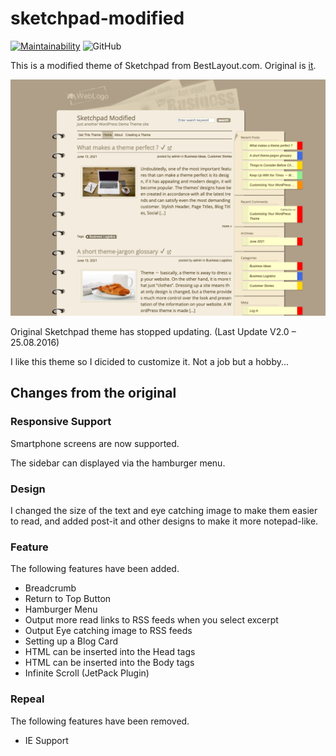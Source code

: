 # sketchpad-modified

[![Maintainability](https://api.codeclimate.com/v1/badges/69c47e077dda30f4bfe8/maintainability)](https://codeclimate.com/github/Angelmaneuver/sketchpad-modified/maintainability) ![GitHub](https://img.shields.io/github/license/angelmaneuver/sketchpad-modified)

This is a modified theme of Sketchpad from BestLayout.com. Original is [it](https://bestweblayout.com/products/sketchpad/).

![Screen Shot](screenshot.png)

Original Sketchpad theme has stopped updating. (Last Update V2.0 – 25.08.2016)

I like this theme so I dicided to customize it. Not a job but a hobby...

## Changes from the original
### Responsive Support

Smartphone screens are now supported.

The sidebar can displayed via the hamburger menu.

### Design

I changed the size of the text and eye catching image to make them easier to read, and added post-it and other designs to make it more notepad-like.

### Feature

The following features have been added.

 - Breadcrumb
 - Return to Top Button
 - Hamburger Menu
 - Output more read links to RSS feeds when you select excerpt
 - Output Eye catching image to RSS feeds
 - Setting up a Blog Card
 - HTML can be inserted into the Head tags
 - HTML can be inserted into the Body tags
 - Infinite Scroll (JetPack Plugin)

### Repeal

The following features have been removed.

 - IE Support
